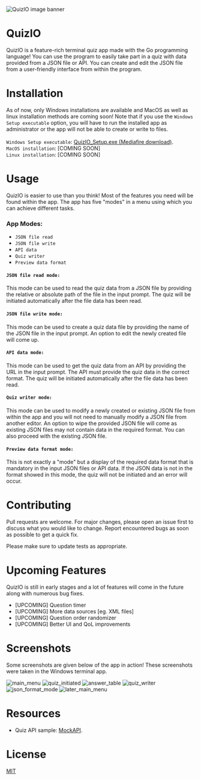 ![QuizIO image banner](https://i.imgur.com/23MaLy7.png)

# QuizIO

QuizIO is a feature-rich terminal quiz app made with the Go programming language! You can use the program to easily take part in a quiz with data provided from a JSON file or API. You can create and edit the JSON file from a user-friendly interface from within the program.

# Installation

As of now, only Windows installations are available and MacOS as well as linux installation methods are coming soon! Note that if you use the `Windows Setup executable` option, you will have to run the installed app as administrator or the app will not be able to create or write to files.
<br /> <br />
`Windows Setup executable`: [QuizIO_Setup.exe (Mediafire download)](https://www.mediafire.com/file/z5v70yvarugdjtz/QuizIO_Setup.exe/file "QuizIO setup executable download").
<br />
`MacOS installation`: [COMING SOON]
<br />
`Linux installation`: [COMING SOON]

# Usage

QuizIO is easier to use than you think! Most of the features you need will be found within the app. The app has five "modes" in a menu using which you can achieve different tasks.

### App Modes:
* `JSON file read`
* `JSON file write`
* `API data`
* `Quiz writer`
* `Preview data format`

#### `JSON file read mode:`
This mode can be used to read the quiz data from a JSON file by providing the relative or absolute path of the file in the input prompt. The quiz will be initiated automatically after the file data has been read.
#### `JSON file write mode:`
This mode can be used to create a quiz data file by providing the name of the JSON file in the input prompt. An option to edit the newly created file will come up.
#### `API data mode:`
This mode can be used to get the quiz data from an API by providing the URL in the input prompt. The API must provide the quiz data in the correct format. The quiz will be initiated automatically after the file data has been read.
#### `Quiz writer mode:`
This mode can be used to modify a newly created or existing JSON file from within the app and you will not need to manually modify a JSON file from another editor. An option to wipe the provided JSON file will come as existing JSON files may not contain data in the required format. You can also proceed with the existing JSON file.
#### `Preview data format mode:`
This is not exactly a "mode" but a display of the required data format that is mandatory in the input JSON files or API data. If the JSON data is not in the format showed in this mode, the quiz will not be initiated and an error will occur.
# Contributing
Pull requests are welcome. For major changes, please open an issue first to discuss what you would like to change. Report encountered bugs as soon as possible to get a quick fix.

Please make sure to update tests as appropriate.

# Upcoming Features
QuizIO is still in early stages and a lot of features will come in the future along with numerous bug fixes.

* [UPCOMING] Question timer
* [UPCOMING] More data sources [eg. XML files]
* [UPCOMING] Question order randomizer
* [UPCOMING] Better UI and QoL improvements

# Screenshots
Some screenshots are given below of the app in action! These screenshots were taken in the Windows terminal app.

![main_menu](https://gcdnb.pbrd.co/images/TDDTEfbpVA5i.png?o=1)
![quiz_initiated](https://gcdnb.pbrd.co/images/w6RJV2JlIjiB.png?o=1)
![answer_table](https://gcdnb.pbrd.co/images/DAvzi3vtvyeG.png?o=1)
![quiz_writer](https://gcdnb.pbrd.co/images/2J53tBYMGyAB.png?o=1)
![json_format_mode](https://gcdnb.pbrd.co/images/5LLseOswO7Sb.png?o=1)
![later_main_menu](https://gcdnb.pbrd.co/images/hefkNnK06oM5.png?o=1)


# Resources

* Quiz API sample: [MockAPI](https://6312ff5cb466aa9b039104d1.mockapi.io/quizzes "Sample quiz data API for testing").

# License
[MIT](https://choosealicense.com/licenses/mit/)

